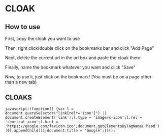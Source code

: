 # CLOAK
## How to use
First, copy the cloak you want to use

Then, right click/double click on the bookmarks bar and click "Add Page"

Next, delete the current url in the url box and paste the cloak there

Finally, name the bookmark whatever you want and click "Save"

Now, to use it, just click on the bookmark! (You must be on a page other than a new tab)

## CLOAKS
```javascript:(function() {var l = document.querySelector("link[rel*='icon']") || document.createElement('link');l.type = 'image/x-icon';l.rel = 'shortcut icon';l.href = 'https://google.com/favicon.ico';document.getElementsByTagName('head')[0].appendChild(l);document.title = 'Google';})();```